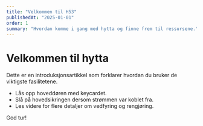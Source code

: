 ```yaml
---
title: "Velkommen til H53"
publishedAt: "2025-01-01"
order: 1
summary: "Hvordan komme i gang med hytta og finne frem til ressursene."
---
```


# Velkommen til hytta

Dette er en introduksjonsartikkel som forklarer hvordan du bruker de viktigste fasilitetene.

- Lås opp hoveddøren med keycardet.
- Slå på hovedsikringen dersom strømmen var koblet fra.
- Les videre for flere detaljer om vedfyring og rengjøring.

God tur!
